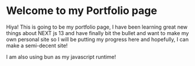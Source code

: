 # Welcome to my Portfolio page
Hiya! This is going to be my portfolio page, I have been learning great new things about NEXT js 13 and have finally bit the bullet and want to make my own personal site so I will be putting my progress here and hopefully, I can make a semi-decent site!

I am also using bun as my javascript runtime!